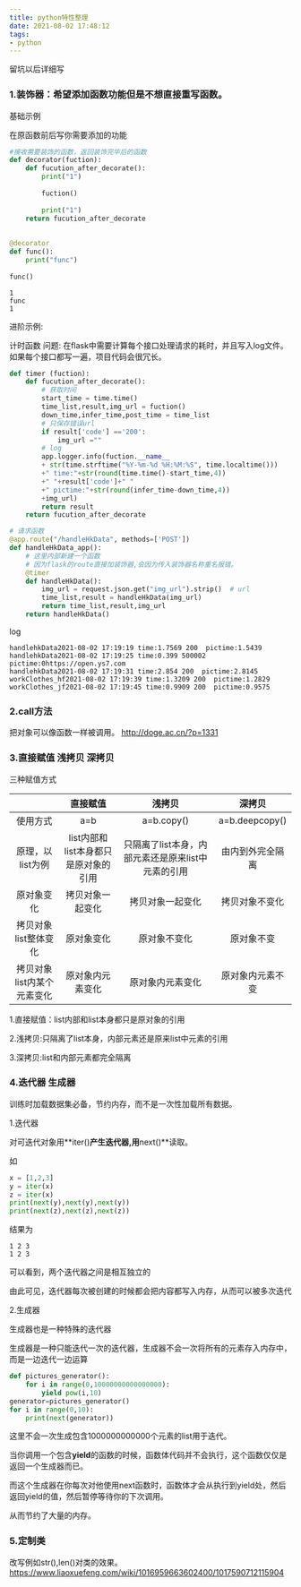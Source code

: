 ```yaml
---
title: python特性整理
date: 2021-08-02 17:48:12
tags:
- python
---
```

留坑以后详细写
### 1.装饰器：希望添加函数功能但是不想直接重写函数。
基础示例

在原函数前后写你需要添加的功能

```python
#接收需要装饰的函数，返回装饰完毕后的函数
def decorator(fuction):
    def fucution_after_decorate():
        print("1")
        
        fuction()
        
        print("1")
    return fucution_after_decorate
 
 
@decorator
def func():
    print("func")
 
func()
```

```
1
func
1
```



进阶示例:

计时函数
问题: 在flask中需要计算每个接口处理请求的耗时，并且写入log文件。如果每个接口都写一遍，项目代码会很冗长。

```python
def timer (fuction):
	def fucution_after_decorate():
        # 获取时间
		start_time = time.time()
		time_list,result,img_url = fuction()
		down_time,infer_time,post_time = time_list
		# 只保存错误url
		if result['code'] =='200':
			img_url =""
        # log
		app.logger.info(fuction.__name__
		+ str(time.strftime("%Y-%m-%d %H:%M:%S", time.localtime()))
		+" time:"+str(round(time.time()-start_time,4))
        +" "+result['code']+" "
		+" pictime:"+str(round(infer_time-down_time,4))
		+img_url)
		return result
	return fucution_after_decorate

# 请求函数
@app.route("/handleHkData", methods=['POST'])
def handleHkData_app():
    # 这里内部新建一个函数
    # 因为flask的route直接加装饰器,会因为传入装饰器名称重名报错。
	@timer
	def handleHkData():
		img_url = request.json.get("img_url").strip()  # url
		time_list,result = handleHkData(img_url)
		return time_list,result,img_url
	return handleHkData()
```

log

```shell
handlehkData2021-08-02 17:19:19 time:1.7569 200  pictime:1.5439
handlehkData2021-08-02 17:19:25 time:0.399 500002  pictime:0https://open.ys7.com
handlehkData2021-08-02 17:19:31 time:2.854 200  pictime:2.8145
workClothes_hf2021-08-02 17:19:39 time:1.3209 200  pictime:1.2829
workClothes_jf2021-08-02 17:19:45 time:0.9909 200  pictime:0.9575
```



### 2.call方法
把对象可以像函数一样被调用。
http://doge.ac.cn/?p=1331

### 3.直接赋值 浅拷贝 深拷贝
三种赋值方式

|                            |               直接赋值               |                       浅拷贝                       |      深拷贝      |
| :------------------------: | :----------------------------------: | :------------------------------------------------: | :--------------: |
|          使用方式          |                 a=b                  |                     a=b.copy()                     |  a=b.deepcopy()  |
|      原理，以list为例      | list内部和list本身都只是原对象的引用 | 只隔离了list本身，内部元素还是原来list中元素的引用 | 由内到外完全隔离 |
|         原对象变化         |           拷贝对象一起变化           |                  拷贝对象一起变化                  |  拷贝对象不变化  |
|    拷贝对象list整体变化    |              原对象变化              |                    原对象不变化                    |    原对象不变    |
| 拷贝对象list内某个元素变化 |           原对象内元素变化           |                  原对象内元素变化                  | 原对象内元素不变 |

1.直接赋值：list内部和list本身都只是原对象的引用

2.浅拷贝:只隔离了list本身，内部元素还是原来list中元素的引用

3.深拷贝:list和内部元素都完全隔离

### 4.迭代器 生成器
训练时加载数据集必备，节约内存，而不是一次性加载所有数据。

1.迭代器

对可迭代对象用**iter()**产生迭代器,用**next()**读取。

如

```python
x = [1,2,3]
y = iter(x)
z = iter(x)
print(next(y),next(y),next(y))
print(next(z),next(z),next(z))
```

结果为

```
1 2 3
1 2 3
```

可以看到，两个迭代器之间是相互独立的

由此可见，迭代器每次被创建的时候都会把内容都写入内存，从而可以被多次迭代

2.生成器

生成器也是一种特殊的迭代器

生成器是一种只能迭代一次的迭代器，生成器不会一次将所有的元素存入内存中，而是一边迭代一边运算

```python
def pictures_generator():
    for i in range(0,10000000000000000):
        yield pow(i,10)
generator=pictures_generator()
for i in range(0,10):
    print(next(generator))
```

这里不会一次生成包含1000000000000个元素的list用于迭代。

当你调用一个包含**yield**的函数的时候，函数体代码并不会执行，这个函数仅仅是返回一个生成器而已。

而这个生成器在你每次对他使用next函数时，函数体才会从执行到yield处，然后返回yield的值，然后暂停等待你的下次调用。

从而节约了大量的内存。

### 5.定制类
改写例如str(),len()对类的效果。
https://www.liaoxuefeng.com/wiki/1016959663602400/1017590712115904